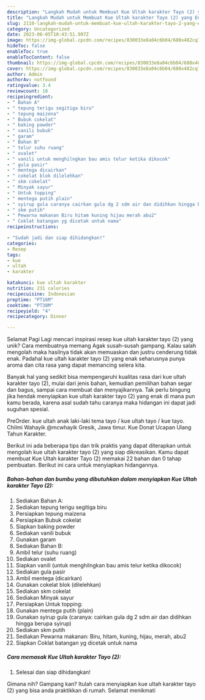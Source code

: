```yaml
---
description: "Langkah Mudah untuk Membuat Kue Ultah karakter Tayo (2) yang Enak, Enak"
title: "Langkah Mudah untuk Membuat Kue Ultah karakter Tayo (2) yang Enak, Enak"
slug: 2110-langkah-mudah-untuk-membuat-kue-ultah-karakter-tayo-2-yang-enak-enak
category: Uncategorized
date: 2023-06-05T10:43:51.997Z
image: https://img-global.cpcdn.com/recipes/830033e8a04c6b04/680x482cq70/kue-ultah-karakter-tayo-2-foto-resep-utama.jpg
hideToc: false
enableToc: true
enableTocContent: false
thumbnail: https://img-global.cpcdn.com/recipes/830033e8a04c6b04/680x482cq70/kue-ultah-karakter-tayo-2-foto-resep-utama.jpg
cover: https://img-global.cpcdn.com/recipes/830033e8a04c6b04/680x482cq70/kue-ultah-karakter-tayo-2-foto-resep-utama.jpg
author: Admin
authorAv: notfound
ratingvalue: 3.4
reviewcount: 18
recipeingredient:
- " Bahan A"
- " tepung terigu segitiga biru"
- " tepung maizena"
- " Bubuk cokelat"
- " baking powder"
- " vanili bubuk"
- " garam"
- " Bahan B"
- " telur suhu ruang"
- " ovalet"
- " vanili untuk menghilngkan bau amis telur ketika dikocok"
- " gula pasir"
- " mentega dicairkan"
- " cokelat blok dilelehkan"
- " skm cokelat"
- " Minyak sayur"
- " Untuk topping"
- " mentega putih plain"
- " syirup gula caranya cairkan gula dg 2 sdm air dan didihkan hingga berupa syirup"
- " skm putih"
- " Pewarna makanan Biru hitam kuning hijau merah abu2"
- " Coklat batangan yg dicetak untuk nama"
recipeinstructions:

- "Sudah jadi dan siap dihidangkan!"
categories:
- Resep
tags:
- kue
- ultah
- karakter

katakunci: kue ultah karakter 
nutrition: 231 calories
recipecuisine: Indonesian
preptime: "PT16M"
cooktime: "PT38M"
recipeyield: "4"
recipecategory: Dinner

---
```



Selamat Pagi Lagi mencari inspirasi resep kue ultah karakter tayo (2) yang unik? Cara membuatnya memang Agak susah-susah gampang. Kalau salah mengolah maka hasilnya tidak akan memuaskan dan justru cenderung tidak enak. Padahal kue ultah karakter tayo (2) yang enak seharusnya punya aroma dan cita rasa yang dapat memancing selera kita.


Banyak hal yang sedikit bisa mempengaruhi kualitas rasa dari kue ultah karakter tayo (2), mulai dari jenis bahan, kemudian pemilihan bahan segar dan bagus, sampai cara membuat dan menyajikannya. Tak perlu bingung jika hendak menyiapkan kue ultah karakter tayo (2) yang enak di mana pun kamu berada, karena asal sudah tahu caranya maka hidangan ini dapat jadi suguhan spesial.

PreOrder. kue ultah anak laki-laki tema tayo / kue ultah tayo / kue tayo. Chilmi Wahayik @mcwhayik Gresik, Jawa timur. Kue Donat Ucapan Ulang Tahun Karakter.


Berikut ini ada beberapa tips dan trik praktis yang dapat diterapkan untuk mengolah kue ultah karakter tayo (2) yang siap dikreasikan. Kamu dapat membuat Kue Ultah karakter Tayo (2) memakai 22 bahan dan 0 tahap pembuatan. Berikut ini cara untuk menyiapkan hidangannya.

<!--inarticleads1-->

##### Bahan-bahan dan bumbu yang dibutuhkan dalam menyiapkan Kue Ultah karakter Tayo (2):

1. Sediakan  Bahan A:
1. Sediakan  tepung terigu segitiga biru
1. Persiapkan  tepung maizena
1. Persiapkan  Bubuk cokelat
1. Siapkan  baking powder
1. Sediakan  vanili bubuk
1. Gunakan  garam
1. Sediakan  Bahan B:
1. Ambil  telur (suhu ruang)
1. Sediakan  ovalet
1. Siapkan  vanili (untuk menghilngkan bau amis telur ketika dikocok)
1. Sediakan  gula pasir
1. Ambil  mentega (dicairkan)
1. Gunakan  cokelat blok (dilelehkan)
1. Sediakan  skm cokelat
1. Sediakan  Minyak sayur
1. Persiapkan  Untuk topping:
1. Gunakan  mentega putih (plain)
1. Gunakan  syirup gula (caranya: cairkan gula dg 2 sdm air dan didihkan hingga berupa syirup)
1. Sediakan  skm putih
1. Sediakan  Pewarna makanan: Biru, hitam, kuning, hijau, merah, abu2
1. Siapkan  Coklat batangan yg dicetak untuk nama




<!--inarticleads2-->

##### Cara memasak Kue Ultah karakter Tayo (2):


1. Selesai dan siap dihidangkan!



Gimana nih? Gampang kan? Itulah cara menyiapkan kue ultah karakter tayo (2) yang bisa anda praktikkan di rumah. Selamat menikmati
